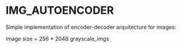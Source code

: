 # IMG_AUTOENCODER
Simple implementation of encoder-decoder arquitecture for images:

image size = 256 * 2048
grayscale_imgs


